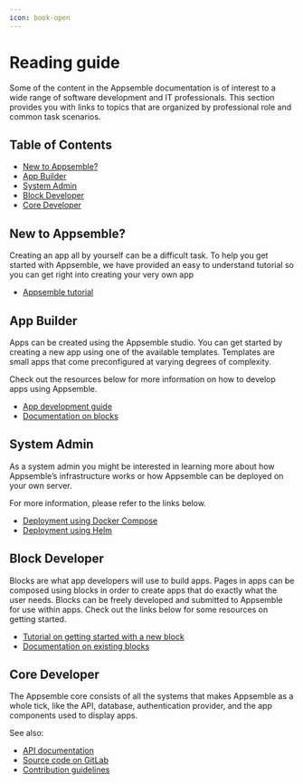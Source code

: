 ```yaml
---
icon: book-open
---
```


# Reading guide

Some of the content in the Appsemble documentation is of interest to a wide range of software
development and IT professionals. This section provides you with links to topics that are organized
by professional role and common task scenarios.

## Table of Contents

- [New to Appsemble?](#new-to-appsemble)
- [App Builder](#app-builder)
- [System Admin](#system-admin)
- [Block Developer](#block-developer)
- [Core Developer](#core-developer)

## New to Appsemble?

Creating an app all by yourself can be a difficult task. To help you get started with Appsemble, we
have provided an easy to understand tutorial so you can get right into creating your very own app

- [Appsemble tutorial](01-tutorial/index.md)

## App Builder

Apps can be created using the Appsemble studio. You can get started by creating a new app using one
of the available templates. Templates are small apps that come preconfigured at varying degrees of
complexity.

Check out the resources below for more information on how to develop apps using Appsemble.

- [App development guide](03-guide/index.md)
- [Documentation on blocks](/blocks)

## System Admin

As a system admin you might be interested in learning more about how Appsemble’s infrastructure
works or how Appsemble can be deployed on your own server.

For more information, please refer to the links below.

- [Deployment using Docker Compose](05-deployment/docker-compose.md)
- [Deployment using Helm](05-deployment/helm.md)

## Block Developer

Blocks are what app developers will use to build apps. Pages in apps can be composed using blocks in
order to create apps that do exactly what the user needs. Blocks can be freely developed and
submitted to Appsemble for use within apps. Check out the links below for some resources on getting
started.

- [Tutorial on getting started with a new block](02-development/02-developing-blocks.md)
- [Documentation on existing blocks](/blocks)

## Core Developer

The Appsemble core consists of all the systems that makes Appsemble as a whole tick, like the API,
database, authentication provider, and the app components used to display apps.

See also:

- [API documentation](/api-explorer)
- [Source code on GitLab](https://gitlab.com/appsemble/appsemble)
- [Contribution guidelines](https://gitlab.com/appsemble/appsemble/blob/main/CONTRIBUTING.md)
